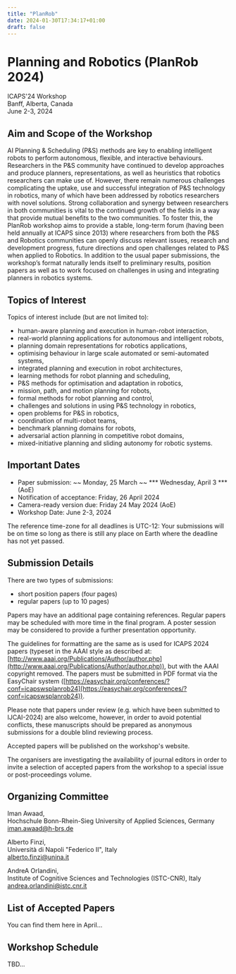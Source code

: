 ```yaml
---
title: "PlanRob"
date: 2024-01-30T17:34:17+01:00
draft: false
---
```


# Planning and Robotics (PlanRob 2024)

ICAPS'24 Workshop \
Banff, Alberta, Canada \
June 2-3, 2024

## Aim and Scope of the Workshop

AI Planning & Scheduling (P&S) methods are key to enabling intelligent robots to perform autonomous, flexible, and interactive behaviours. Researchers in the P&S community have continued to develop approaches and produce planners, representations, as well as heuristics that robotics researchers can make use of. However, there remain numerous challenges complicating the uptake, use and successful integration of P&S technology in robotics, many of which have been addressed by robotics researchers with novel solutions. Strong collaboration and synergy between researchers in both communities is vital to the continued growth of the fields in a way that provide mutual benefits to the two communities. To foster this, the PlanRob workshop aims to provide a stable, long-term forum (having been held annually at ICAPS since 2013) where researchers from both the P&S and Robotics communities can openly discuss relevant issues, research and development progress, future directions and open challenges related to P&S when applied to Robotics. In addition to the usual paper submissions, the workshop’s format naturally lends itself to preliminary results, position papers as well as to work focused on challenges in using and integrating planners in robotics systems.

## Topics of Interest

Topics of interest include (but are not limited to):

- human-aware planning and execution in human-robot interaction,
- real-world planning applications for autonomous and intelligent robots,
- planning domain representations for robotics applications,
- optimising behaviour in large scale automated or semi-automated systems,
- integrated planning and execution in robot architectures,
- learning methods for robot planning and scheduling,
- P&S methods for optimisation and adaptation in robotics,
- mission, path, and motion planning for robots,
- formal methods for robot planning and control,
- challenges and solutions in using P&S technology in robotics,
- open problems for P&S in robotics,
- coordination of multi-robot teams,
- benchmark planning domains for robots,
- adversarial action planning in competitive robot domains,
- mixed-initiative planning and sliding autonomy for robotic systems.


## Important Dates

- Paper submission: ~~ Monday, 25 March ~~ *** Wednesday, April 3 *** (AoE)
- Notification of acceptance: Friday, 26 April 2024
- Camera-ready version due: Friday 24 May 2024 (AoE)
- Workshop Date: June 2-3, 2024

The reference time-zone for all deadlines is UTC-12: Your submissions will be on time so long as there is still any place on Earth where the deadline has not yet passed.

## Submission Details

There are two types of submissions: 

- short position papers (four pages)
- regular papers (up to 10 pages)

Papers may have an additional page containing references. Regular papers may be scheduled with more time in the final program. A poster session may be considered to provide a further presentation opportunity.

The guidelines for formatting are the same as is used for ICAPS 2024 papers (typeset in the AAAI style as described at: [http://www.aaai.org/Publications/Author/author.php](http://www.aaai.org/Publications/Author/author.php)), but with the AAAI copyright removed. The papers must be submitted in PDF format via the EasyChair system ([https://easychair.org/conferences/?conf=icapswsplanrob24](https://easychair.org/conferences/?conf=icapswsplanrob24)).

Please note that papers under review (e.g. which have been submitted to IJCAI-2024) are also welcome, however, in order to avoid potential conflicts, these manuscripts should be prepared as anonymous submissions for a double blind reviewing process.

Accepted papers will be published on the workshop's website.

The organisers are investigating the availability of journal editors in order to invite a selection of accepted papers from the workshop to a special issue or post-proceedings volume.


[//]: # (## Workshop Committee)

## Organizing Committee

Iman Awaad, \
Hochschule Bonn-Rhein-Sieg University of Applied Sciences, Germany \
<iman.awaad@h-brs.de>

Alberto Finzi, \
Università di Napoli "Federico II", Italy \
<alberto.finzi@unina.it>

AndreA Orlandini, \
Institute of Cognitive Sciences and Technologies (ISTC-CNR), Italy \
<andrea.orlandini@istc.cnr.it>


<!-- [//]: # (## Program Committee\)

[//]: # (Zlatan Ajanovic TU Delft, Netherlands\)

[//]: # (Roman Barták Charles University, Czech Republic\)

[//]: # (Riccardo Caccavale Università degli studi di Napoli Federico II, Italy\)

[//]: # (Gerard Canal King's College London, UK\)

[//]: # (Nick Hawes University of Oxford, UK\)

[//]: # (Felix Ingrand LAAS/CNRS, France\)

[//]: # (Erez Karpas Technion, Israel\)

[//]: # (Allessandro Umbrico National Research Council of Italy CNR-ISTC, Italy\)

[//]: # (Oscar Lima German Research Center for Artificial Intelligence - DFKI, Germany\)

[//]: # (Tim Niemueller Intrinsic Innovation GmbH, Germany\)

[//]: # (Ron Petrick Heriot-Watt University, UK\)

[//]: # (Tom Silver Massachusetts Institute of Technology, USA\)

[//]: # (Mohan Sridharan University of Birmingham, UK\)

[//]: # (Charlie Street University of Birmingham, UK\) -->




## List of Accepted Papers

You can find them here in April...

## Workshop Schedule

TBD...


